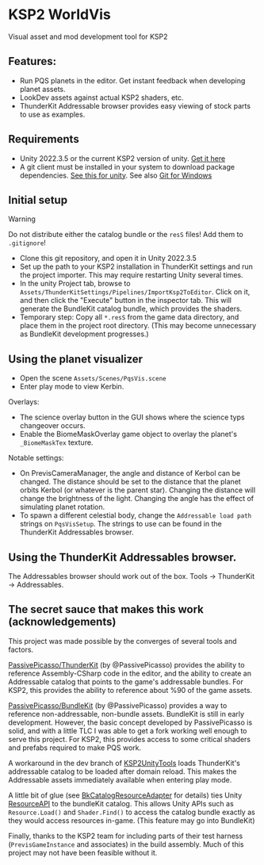 # KSP2 WorldVis

Visual asset and mod development tool for KSP2 

## Features:

* Run PQS planets in the editor.  Get instant feedback when developing planet assets.
* LookDev assets against actual KSP2 shaders, etc.
* ThunderKit Addressable browser provides easy viewing of stock parts to use as examples.

## Requirements

* Unity 2022.3.5 or the current KSP2 version of unity.  [Get it here](https://unity.com/releases/editor/whats-new/2022.3.5)
* A git client must be installed in your system to download package dependencies.
  [See this for unity](https://docs.unity3d.com/Manual/upm-git.html). See also [Git for Windows](https://gitforwindows.org/)

## Initial setup

> [!WARNING]
>  Do not distribute either the catalog bundle or the `resS` files! Add them to `.gitignore`!

* Clone this git repository, and open it in Unity 2022.3.5
* Set up the path to your KSP2 installation in ThunderKit settings and run the project importer.
  This may require restarting Unity several times.
* In the unity Project tab, browse to `Assets/ThunderKitSettings/Pipelines/ImportKsp2ToEditor`.
  Click on it, and then click the "Execute" button in the inspector tab.
  This will generate the BundleKit catalog bundle, which provides the shaders.
* Temporary step: Copy all `*.resS` from the game data directory, and place them in the project root directory.
  (This may become unnecessary as BundleKit development progresses.)

## Using the planet visualizer

* Open the scene `Assets/Scenes/PqsVis.scene`
* Enter play mode to view Kerbin.

Overlays:
* The science overlay button in the GUI shows where the science typs changeover occurs.
* Enable the BiomeMaskOverlay game object to overlay the planet's `_BiomeMaskTex` texture.

Notable settings:
* On PrevisCameraManager, the angle and distance of Kerbol can be changed.
  The distance should be set to the distance that the planet orbits Kerbol (or whatever is the parent star).
  Changing the distance will change the brightness of the light.
  Changing the angle has the effect of simulating planet rotation.
* To spawn a different celestial body, change the `Addressable load path` strings on `PqsVisSetup`.
  The strings to use can be found in the ThunderKit Addressables browser.

## Using the ThunderKit Addressables browser.

The Addressables browser should work out of the box.
Tools -> ThunderKit -> Addressables.

## The secret sauce that makes this work (acknowledgements)

This project was made possible by the converges of several tools and factors.

[PassivePicasso/ThunderKit](https://github.com/PassivePicasso/ThunderKit) (by @PassivePicasso) 
provides the ability to reference Assembly-CSharp code in the editor,
and the ability to create an Addressable catalog that points to the game's addressable bundles.
For KSP2, this provides the ability to reference about %90 of the game assets.

[PassivePicasso/BundleKit](https://github.com/PassivePicasso/BundleKit) (by @PassivePicasso)
provides a way to reference non-addressable, non-bundle assets.  BundleKit is still in early
development.  However, the basic concept developed by PassivePicasso is solid,
and with a little TLC I was able to get a fork working well enough to serve this project.
For KSP2, this provides access to some critical shaders and prefabs required to make PQS work.

A workaround in the dev branch of [KSP2UnityTools](https://github.com/KSP2Community/KSP2UnityTools)
loads ThunderKit's addressable catalog to be loaded after domain reload.  This makes the Addressable assets
immediately available when entering play mode.

A little bit of glue (see [BkCatalogResourceAdapter](Assets/WorldVis.Editor/BkCatalogResourceAdapter.cs) for details)
ties Unity [ResourceAPI](https://docs.unity3d.com/ScriptReference/ResourcesAPI.html) to the bundleKit catalog.
This allows Unity APIs such as `Resource.Load()` and `Shader.Find()` to access the catalog bundle exactly as they would
access resources in-game.  (This feature may go into BundleKit)

Finally, thanks to the KSP2 team for including parts of their test harness (`PrevisGameInstance` and associates) in the build assembly.
Much of this project may not have been feasible without it.
